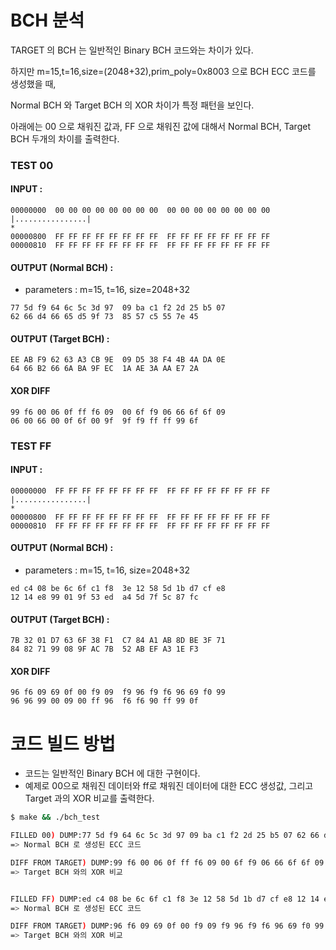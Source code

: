 # BCH 분석

TARGET 의 BCH 는 일반적인 Binary BCH 코드와는 차이가 있다.

하지만 m=15,t=16,size=(2048+32),prim_poly=0x8003 으로 BCH ECC 코드를 생성했을 때,

Normal BCH 와 Target BCH 의 XOR 차이가 특정 패턴을 보인다.

아래에는 00 으로 채워진 값과, FF 으로 채워진 값에 대해서 Normal BCH, Target BCH 두개의 차이를 출력한다.

### TEST 00

#### INPUT :

```text
00000000  00 00 00 00 00 00 00 00  00 00 00 00 00 00 00 00  |................|
*
00000800  FF FF FF FF FF FF FF FF  FF FF FF FF FF FF FF FF
00000810  FF FF FF FF FF FF FF FF  FF FF FF FF FF FF FF FF
```

#### OUTPUT (Normal BCH) :

- parameters : m=15, t=16, size=2048+32

```text
77 5d f9 64 6c 5c 3d 97  09 ba c1 f2 2d 25 b5 07
62 66 d4 66 65 d5 9f 73  85 57 c5 55 7e 45
```

#### OUTPUT (Target BCH) :

```text
EE AB F9 62 63 A3 CB 9E  09 D5 38 F4 4B 4A DA 0E
64 66 B2 66 6A BA 9F EC  1A AE 3A AA E7 2A
```

#### XOR DIFF

```text
99 f6 00 06 0f ff f6 09  00 6f f9 06 66 6f 6f 09
06 00 66 00 0f 6f 00 9f  9f f9 ff ff 99 6f 
```

### TEST FF

#### INPUT :

```text
00000000  FF FF FF FF FF FF FF FF  FF FF FF FF FF FF FF FF  |................|
*
00000800  FF FF FF FF FF FF FF FF  FF FF FF FF FF FF FF FF
00000810  FF FF FF FF FF FF FF FF  FF FF FF FF FF FF FF FF
```

#### OUTPUT (Normal BCH) :

- parameters : m=15, t=16, size=2048+32

```text
ed c4 08 be 6c 6f c1 f8  3e 12 58 5d 1b d7 cf e8
12 14 e8 99 01 9f 53 ed  a4 5d 7f 5c 87 fc
```

#### OUTPUT (Target BCH) :

```text
7B 32 01 D7 63 6F 38 F1  C7 84 A1 AB 8D BE 3F 71
84 82 71 99 08 9F AC 7B  52 AB EF A3 1E F3
```

#### XOR DIFF

```text
96 f6 09 69 0f 00 f9 09  f9 96 f9 f6 96 69 f0 99
96 96 99 00 09 00 ff 96  f6 f6 90 ff 99 0f 
```

# 코드 빌드 방법

- 코드는 일반적인 Binary BCH 에 대한 구현이다.
- 예제로 00으로 채워진 데이터와 ff로 채워진 데이터에 대한 ECC 생성값, 그리고 Target 과의 XOR 비교를 출력한다.

```bash
$ make && ./bch_test

FILLED 00) DUMP:77 5d f9 64 6c 5c 3d 97 09 ba c1 f2 2d 25 b5 07 62 66 d4 66 65 d5 9f 73 85 57 c5 55 7e 45 
=> Normal BCH 로 생성된 ECC 코드

DIFF FROM TARGET) DUMP:99 f6 00 06 0f ff f6 09 00 6f f9 06 66 6f 6f 09 06 00 66 00 0f 6f 00 9f 9f f9 ff ff 99 6f 
=> Target BCH 와의 XOR 비교


FILLED FF) DUMP:ed c4 08 be 6c 6f c1 f8 3e 12 58 5d 1b d7 cf e8 12 14 e8 99 01 9f 53 ed a4 5d 7f 5c 87 fc 
=> Normal BCH 로 생성된 ECC 코드

DIFF FROM TARGET) DUMP:96 f6 09 69 0f 00 f9 09 f9 96 f9 f6 96 69 f0 99 96 96 99 00 09 00 ff 96 f6 f6 90 ff 99 0f 
=> Target BCH 와의 XOR 비교
```